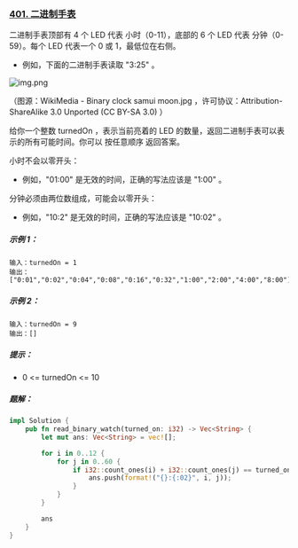 ### [401. 二进制手表](https://leetcode.cn/problems/binary-watch/)

二进制手表顶部有 4 个 LED 代表 小时（0-11），底部的 6 个 LED 代表 分钟（0-59）。每个 LED 代表一个 0 或 1，最低位在右侧。

- 例如，下面的二进制手表读取 "3:25" 。

![img.png](img.png)

（图源：WikiMedia - Binary clock samui moon.jpg ，许可协议：Attribution-ShareAlike 3.0 Unported (CC BY-SA 3.0) ）

给你一个整数 turnedOn ，表示当前亮着的 LED 的数量，返回二进制手表可以表示的所有可能时间。你可以 按任意顺序 返回答案。

小时不会以零开头：

- 例如，"01:00" 是无效的时间，正确的写法应该是 "1:00" 。

分钟必须由两位数组成，可能会以零开头：

- 例如，"10:2" 是无效的时间，正确的写法应该是 "10:02" 。


##### 示例 1：
```
输入：turnedOn = 1
输出：["0:01","0:02","0:04","0:08","0:16","0:32","1:00","2:00","4:00","8:00"]
```

##### 示例 2：
```
输入：turnedOn = 9
输出：[]
```

##### 提示：
- 0 <= turnedOn <= 10

##### 题解：
```rust
impl Solution {
    pub fn read_binary_watch(turned_on: i32) -> Vec<String> {
        let mut ans: Vec<String> = vec![];

        for i in 0..12 {
            for j in 0..60 {
                if i32::count_ones(i) + i32::count_ones(j) == turned_on as u32 {
                    ans.push(format!("{}:{:02}", i, j));
                }
            }
        }

        ans
    }
}
```

